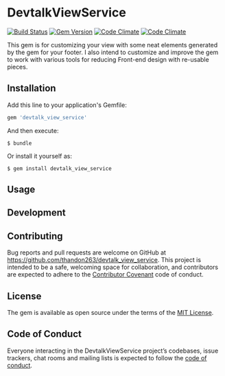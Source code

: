 # DevtalkViewService

[![Build Status](https://secure.travis-ci.org/xijo/reverse_markdown.png?branch=master)](https://travis-ci.org/xijo/reverse_markdown) [![Gem Version](https://badge.fury.io/rb/reverse_markdown.png)](http://badge.fury.io/rb/reverse_markdown) [![Code Climate](https://codeclimate.com/github/xijo/reverse_markdown.png)](https://codeclimate.com/github/xijo/reverse_markdown) [![Code Climate](https://codeclimate.com/github/xijo/reverse_markdown/coverage.png)](https://codeclimate.com/github/xijo/reverse_markdown)


This gem is for customizing your view with some neat elements generated by the gem for your footer. I also intend to customize and improve the gem to work with various tools for reducing Front-end design with re-usable pieces.

## Installation

Add this line to your application's Gemfile:

```ruby
gem 'devtalk_view_service'
```

And then execute:

    $ bundle

Or install it yourself as:
 
    $ gem install devtalk_view_service 

## Usage



## Development

<!-- [rubygems.org](https://rubygems.org). -->

## Contributing

Bug reports and pull requests are welcome on GitHub at https://github.com/thandon263/devtalk_view_service. This project is intended to be a safe, welcoming space for collaboration, and contributors are expected to adhere to the [Contributor Covenant](http://contributor-covenant.org) code of conduct.

## License

The gem is available as open source under the terms of the [MIT License](https://opensource.org/licenses/MIT).

## Code of Conduct

Everyone interacting in the DevtalkViewService project’s codebases, issue trackers, chat rooms and mailing lists is expected to follow the [code of conduct](https://github.com/thandon263/devtalk_view_service/blob/master/CODE_OF_CONDUCT.md).
